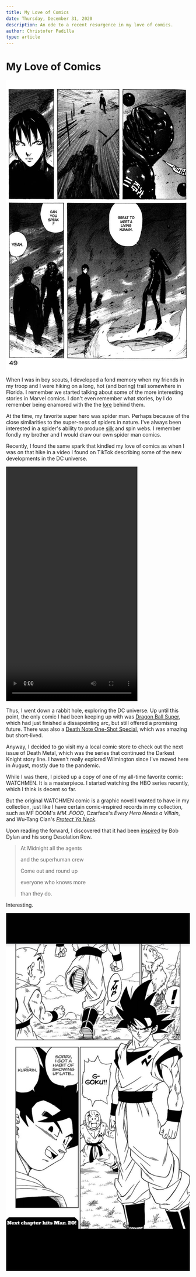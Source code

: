 ```yaml
---
title: My Love of Comics
date: Thursday, December 31, 2020
description: An ode to a recent resurgence in my love of comics.
author: Christofer Padilla
type: article
---
```


# My Love of Comics

![Blame - Chapter 26](/images/blame.jpeg)

When I was in boy scouts, I developed a fond memory when my friends in my troop and I were hiking on a long, hot (and boring) trail somewhere in Florida. I remember we started talking about some of the more interesting stories in Marvel comics. I don't even remember what stories, by I do remember being enamored with the the [lore](https://twitter.com/rockzombie2/status/1244872401105666048) behind them.

At the time, my favorite super hero was spider man. Perhaps because of the close similarities to the super-ness of spiders in nature. I've always been interested in a spider's ability to produce [silk](https://marvel.fandom.com/wiki/Cindy_Moon_(Earth-616)#Powers_and_Abilities) and spin webs. I remember fondly my brother and I would draw our own spider man comics.

Recently, I found the same spark that kindled my love of comics as when I was on that hike in a video I found on TikTok describing some of the new developments in the DC universe.

<video width="360" height="640" controls>
  <source src="/videos/thedarkestknight.mp4" type="video/mp4">
  Your browser does not support the video tag.
</video>

Thus, I went down a rabbit hole, exploring the DC universe. Up until this point, the only comic I had been keeping up with was [Dragon Ball Super](https://www.viz.com/shonenjump/chapters/dragon-ball-super), which had just finished a dissapointing arc, but still offered a promising future. There was also a [Death Note One-Shot Special](https://mangaplus.shueisha.co.jp/viewer/1006371), which was amazing but short-lived.

Anyway, I decided to go visit my a local comic store to check out the next issue of Death Metal, which was the series that continued the Darkest Knight story line. I haven't really explored Wilmington since I've moved here in August, mostly due to the pandemic.

While I was there, I picked up a copy of one of my all-time favorite comic: WATCHMEN. It is a masterpiece. I started watching the HBO series recently, which I think is decent so far.

But the original WATCHMEN comic is a graphic novel I wanted to have in my collection, just like I have certain comic-inspired records in my collection, such as MF DOOM's *MM..FOOD*, Czarface's *Every Hero Needs a Villain*, and Wu-Tang Clan's [*Protect Ya Neck*](https://en.wikipedia.org/wiki/Protect_Ya_Neck).

Upon reading the forward, I discovered that it had been [inspired](./A_Remarkable_Coincidence_of_Inspiration.md) by Bob Dylan and his song Desolation Row.

> At Midnight all the agents
>
> and the superhuman crew
>
> Come out and round up
>
> everyone who knows more
>
> than they do.

Interesting.

![Dragon Ball Super - Chapter 57](/images/dbs57.png)
